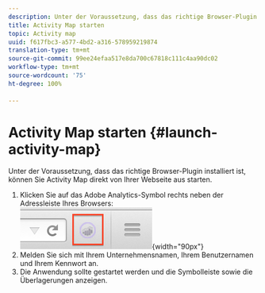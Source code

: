 ```yaml
---
description: Unter der Voraussetzung, dass das richtige Browser-Plugin installiert ist, können Sie Activity Map direkt von Ihrer Webseite aus starten.
title: Activity Map starten
topic: Activity map
uuid: f617fbc3-a577-4bd2-a316-578959219874
translation-type: tm+mt
source-git-commit: 99ee24efaa517e8da700c67818c111c4aa90dc02
workflow-type: tm+mt
source-wordcount: '75'
ht-degree: 100%

---
```



# Activity Map starten {#launch-activity-map}

Unter der Voraussetzung, dass das richtige Browser-Plugin installiert ist, können Sie Activity Map direkt von Ihrer Webseite aus starten.

1. Klicken Sie auf das Adobe Analytics-Symbol rechts neben der Adressleiste Ihres Browsers:\
   ![](assets/an_icon.png){width=&quot;90px&quot;}
1. Melden Sie sich mit Ihrem Unternehmensnamen, Ihrem Benutzernamen und Ihrem Kennwort an.
1. Die Anwendung sollte gestartet werden und die Symbolleiste sowie die Überlagerungen anzeigen.

